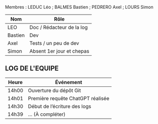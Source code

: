 Membres : LEDUC Léo ; BALMES Bastien ; PEDRERO Axel ; LOURS Simon

| Nom      | Rôle                          |
|----------|-------------------------------|
| LEO      | Doc / Rédacteur de la log     |
| Bastien  | Dev                           |
| Axel     | Tests / un peu de dev         |
| Simon    | Absent 1er jour et chepas     |


## LOG DE L'EQUIPE

| Heure | Événement                                 |
|-------|--------------------------------------------|
| 14h00 | Ouverture du dépôt Git                     |
| 14h01 | Première requête ChatGPT réalisée          |
| 14h30 | Début de l’écriture des logs               |
| 14h39 | … (À compléter)                            |
